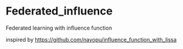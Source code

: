 # Federated_influence
Federated learning with influence function


inspired by 
https://github.com/nayopu/influence_function_with_lissa
